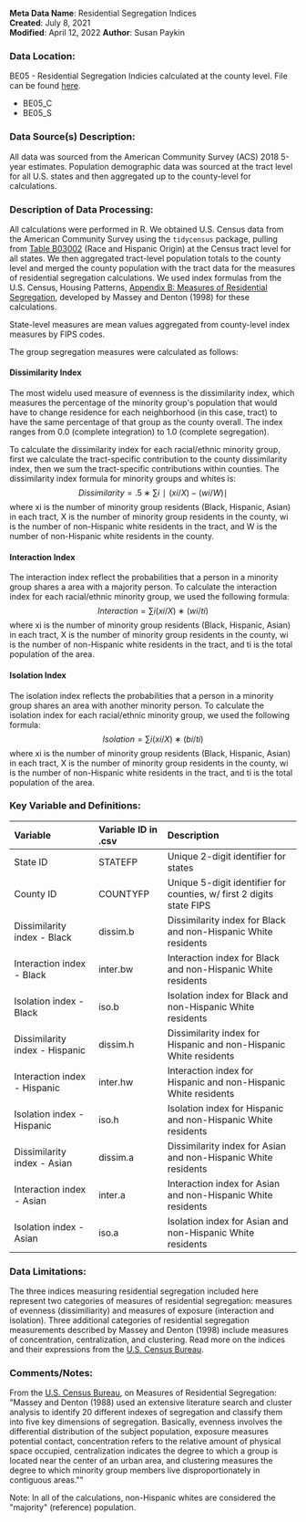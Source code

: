 **Meta Data Name**: Residential Segregation Indices  
**Created**: July 8, 2021  
**Modified**: April 12, 2022 
**Author**: Susan Paykin  

### Data Location: 
BE05 - Residential Segregation Indicies calculated at the county level. File can be found [here](/data_final).
* BE05_C
* BE05_S

### Data Source(s) Description:  
All data was sourced from the American Community Survey (ACS) 2018 5-year estimates. Population demographic data was sourced at the tract level for all U.S. states and then aggregated up to the county-level for calculations. 

### Description of Data Processing: 
All calculations were performed in R. We obtained U.S. Census data from the American Community Survey using the `tidycensus` package, pulling from [Table B03002](https://censusreporter.org/tables/B03002/) (Race and Hispanic Origin) at the Census tract level for all states. We then aggregated tract-level population totals to the county level and merged the county population with the tract data for the measures of residential segregation calculations. We used index formulas from the U.S. Census, Housing Patterns, [Appendix B: Measures of Residential Segregation](https://www.census.gov/topics/housing/housing-patterns/guidance/appendix-b.html), developed by Massey and Denton (1998) for these calculations. 

State-level measures are mean values aggregated from county-level index measures by FIPS codes. 

The group segregation measures were calculated as follows: 

#### Dissimilarity Index

The most widelu used measure of evenness is the dissimilarity index, which measures the percentage of the minority group's population that would have to change residence for each neighborhood (in this case, tract) to have the same percentage of that group as the county overall. The index ranges from 0.0 (complete integration) to 1.0 (complete segregation). 

To calculate the dissimilarity index for each racial/ethnic minority group, first we calculate the tract-specific contribution to the county dissimilarity index, then we sum the tract-specific contributions within counties. The dissimilarity index formula for minority groups and whites is: $$Dissimilarity=.5∗∑i ∣(xi/X) − (wi/W)∣$$ where xi is the number of minority group residents (Black, Hispanic, Asian) in each tract, X is the number of minority group residents in the county, wi is the number of non-Hispanic white residents in the tract, and W is the number of non-Hispanic white residents in the county.

#### Interaction Index

The interaction index reflect the probabilities that a person in a minority group shares a  area with a majority person. To calculate the interaction index for each racial/ethnic minority group, we used the following formula: $$Interaction= ∑i (xi/X) ∗ (wi/ti)$$ where xi is the number of minority group residents (Black, Hispanic, Asian) in each tract, X is the number of minority group residents in the county, wi is the number of non-Hispanic white residents in the tract, and ti is the total population of the area. 

#### Isolation Index

The isolation index reflects the probabilities that a person in a minority group shares an area with another minority person. To calculate the isolation index for each racial/ethnic minority group, we used the following formula: $$Isolation=∑i (xi/X) ∗ (bi/ti)$$  where xi is the number of minority group residents (Black, Hispanic, Asian) in each tract, X is the number of minority group residents in the county, wi is the number of non-Hispanic white residents in the tract, and ti is the total population of the area. 

### Key Variable and Definitions:
| Variable | Variable ID in .csv | Description |
|:---------|:--------------------|:------------|
| State ID | STATEFP | Unique 2-digit identifier for states |
| County ID | COUNTYFP | Unique 5-digit identifier for counties, w/ first 2 digits state FIPS |
| Dissimilarity index - Black | dissim.b | Dissimilarity index for Black and non-Hispanic White residents |
| Interaction index - Black | inter.bw | Interaction index for Black and non-Hispanic White residents |
| Isolation index - Black | iso.b | Isolation index for Black and non-Hispanic White residents |
| Dissimilarity index - Hispanic | dissim.h | Dissimilarity index for Hispanic and non-Hispanic White residents |
| Interaction index - Hispanic | inter.hw | Interaction index for Hispanic and non-Hispanic White residents |
| Isolation index - Hispanic | iso.h | Isolation index for Hispanic and non-Hispanic White residents |
| Dissimilarity index - Asian | dissim.a | Dissimilarity index for Asian and non-Hispanic White residents |
| Interaction index - Asian | inter.a | Interaction index for Asian and non-Hispanic White residents |
| Isolation index - Asian | iso.a | Isolation index for Asian and non-Hispanic White residents |

### Data Limitations:
The three indices measuring  residential segregation included here represent two categories of measures of residential segregation: measures of evenness (dissimiliarity) and measures of exposure (interaction and isolation). Three additional categories of residential segregation measurements described by Massey and Denton (1998) include measures of concentration, centralization, and clustering. Read more on the indices and their expressions from the [U.S. Census Bureau](https://www.census.gov/topics/housing/housing-patterns/guidance/appendix-b.html). 


### Comments/Notes:
From the [U.S. Census Bureau](https://www.census.gov/topics/housing/housing-patterns/guidance/appendix-b.html), on Measures of Residential Segregation: "Massey and Denton (1988) used an extensive literature search and cluster analysis to identify 20 different indexes of segregation and classify them into five key dimensions of segregation. Basically, evenness involves the differential distribution of the subject population, exposure measures potential contact, concentration refers to the relative amount of physical space occupied, centralization indicates the degree to which a group is located near the center of an urban area, and clustering measures the degree to which minority group members live disproportionately in contiguous areas.""

Note: In all of the calculations, non-Hispanic whites are considered the "majority" (reference) population. 
